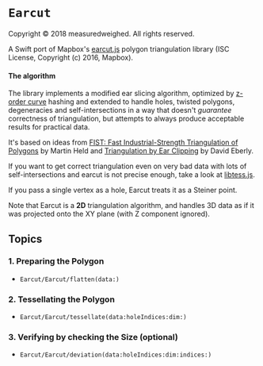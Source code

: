 # ``Earcut``

Copyright © 2018 measuredweighed. All rights reserved.

A Swift port of Mapbox's [earcut.js](https://github.com/mapbox/earcut) polygon triangulation library (ISC License, Copyright (c) 2016, Mapbox).

#### The algorithm

The library implements a modified ear slicing algorithm,
optimized by [z-order curve](http://en.wikipedia.org/wiki/Z-order_curve) hashing
and extended to handle holes, twisted polygons, degeneracies and self-intersections
in a way that doesn't _guarantee_ correctness of triangulation,
but attempts to always produce acceptable results for practical data.

It's based on ideas from [FIST: Fast Industrial-Strength Triangulation of Polygons](http://www.cosy.sbg.ac.at/~held/projects/triang/triang.html) by Martin Held and [Triangulation by Ear Clipping](http://www.geometrictools.com/Documentation/TriangulationByEarClipping.pdf) by David Eberly.

If you want to get correct triangulation even on very bad data with lots of self-intersections and earcut is not precise enough, take a look at [libtess.js](https://github.com/brendankenny/libtess.js).

If you pass a single vertex as a hole, Earcut treats it as a Steiner point.

Note that Earcut is a **2D** triangulation algorithm, and handles 3D data as if it was projected onto the XY plane (with Z component ignored).

## Topics

### 1. Preparing the Polygon

- ``Earcut/Earcut/flatten(data:)``

### 2. Tessellating the Polygon

- ``Earcut/Earcut/tessellate(data:holeIndices:dim:)``

### 3. Verifying by checking the Size (optional)

- ``Earcut/Earcut/deviation(data:holeIndices:dim:indices:)``
